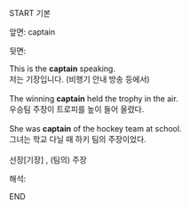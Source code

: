 START
기본

앞면:
captain


뒷면:
<div>This is the <strong>captain</strong> speaking. </div><div>저는 기장입니다. (비행기 안내 방송 등에서)</div><div><br></div><div>The winning <strong>captain</strong> held the trophy in the air. </div><div><div>우승팀 주장이 트로피를 높이 들어 올렸다.</div></div><div><br></div><div><div>She was <strong>captain</strong> of the hockey team at school. </div><div><div>그녀는 학교 다닐 때 하키 팀의 주장이었다.</div></div></div><div><br></div><div>선장[기장] , (팀의) 주장</div>


해석:
<!--ID: 1746614453562-->
END